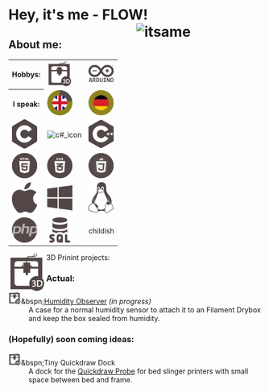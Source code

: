 <body>
  <div align="left">
    <h1>Hey, it's me - <B>FLOW</B>! <img src="https://github.com/flow1990/flow1990/blob/main/Pictures/ich_kreis.png" alt="itsame" width="250" align="right"></h1>
  </div>
  <div align="left">
    <h2>About me:</h2>
      <table>
          <th>Hobbys:</th>
          <td><img src="https://github.com/flow1990/flow1990/blob/main/Pictures/Icons/3d.png" alt="3D_printing_icon" width="50"></td>
          <td><img src="https://github.com/flow1990/flow1990/blob/main/Pictures/Icons/arduino.png" alt="arduino_icon" width="50"></td>
        <tr>
          <th>I speak:</th>
          <td><img src="https://github.com/flow1990/flow1990/blob/main/Pictures/Icons/english.png" alt="british_flag" width="50"></td>
          <td><img src="https://github.com/flow1990/flow1990/blob/main/Pictures/Icons/german.png" alt="german_glag" width="50"></td>
        </tr>
        <tr>
          <td><img src="https://github.com/flow1990/flow1990/blob/main/Pictures/Icons/c.png" alt="c_icon" width="50"></td>
          <td><img src="https://github.com/flow1990/flow1990/blob/main/Pictures/Icons/c#.png" alt="c#_icon" width="50"></td>
          <td><img src="https://github.com/flow1990/flow1990/blob/main/Pictures/Icons/c++.png" alt="c++_icon" width="50"></td>
        </tr>
        <tr>
          <td><img src="https://github.com/flow1990/flow1990/blob/main/Pictures/Icons/html.png" alt="html_icon" width="50"></td>
          <td><img src="https://github.com/flow1990/flow1990/blob/main/Pictures/Icons/css.png" alt="css_icon" width="50"></td>
          <td><img src="https://github.com/flow1990/flow1990/blob/main/Pictures/Icons/js.png" alt="js_icon" width="50"></td>
        </tr>
        <tr>
          <td><img src="https://github.com/flow1990/flow1990/blob/main/Pictures/Icons/apple.png" alt="apple_icon" width="50"></td>
          <td><img src="https://github.com/flow1990/flow1990/blob/main/Pictures/Icons/windoof.png" alt="windows_icon" width="50"></td>
          <td><img src="https://github.com/flow1990/flow1990/blob/main/Pictures/Icons/linux.webp" alt="linux_icon" width="50"></td>
        </tr>
        <tr>
          <td><img src="https://github.com/flow1990/flow1990/blob/main/Pictures/Icons/php.png" alt="php_icon" width="50"></td>
          <td><img src="https://github.com/flow1990/flow1990/blob/main/Pictures/Icons/sql.png" alt="sql_icon" width="50"></td>
          <td>childish</td>
        </tr>
      </table>
    <div align="right">
      <div align="left"><img src="https://github.com/flow1990/flow1990/blob/main/Pictures/Icons/3d.png" alt="3D_printing_icon" width="75" align="left">3D Prinint projects:
      <h3>Actual:</h3>
    <dl>
      <dt><img src="https://github.com/flow1990/flow1990/blob/main/Pictures/Icons/3d.png" alt="3D_printing_icon" width="25">&bspn;<a href="https://github.com/flow1990/Humidity_Observer">Humidity Observer</a> <I>(in progress)</I><dt>
      <dd>A case for a normal humidity sensor to attach it to an Filament Drybox and keep the box sealed from humidity.</dd>
      </dl>
      <h3>(Hopefully) soon coming ideas:</h3>
    <dl>
      <dt><img src="https://github.com/flow1990/flow1990/blob/main/Pictures/Icons/3d.png" alt="3D_printing_icon" width="25">&bspn;Tiny Quickdraw Dock</a><dt>
      <dd>A dock for the <a href="https://github.com/Annex-Engineering/Quickdraw_Probe">Quickdraw Probe</a> for bed slinger printers with small space between bed and frame.</dd>
    </dl>
    </div>
      </div>

</body>
